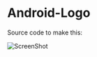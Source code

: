 # Android-Logo

Source code to make this:

![ScreenShot](http://www.android.com/media/android_vector.jpg)

